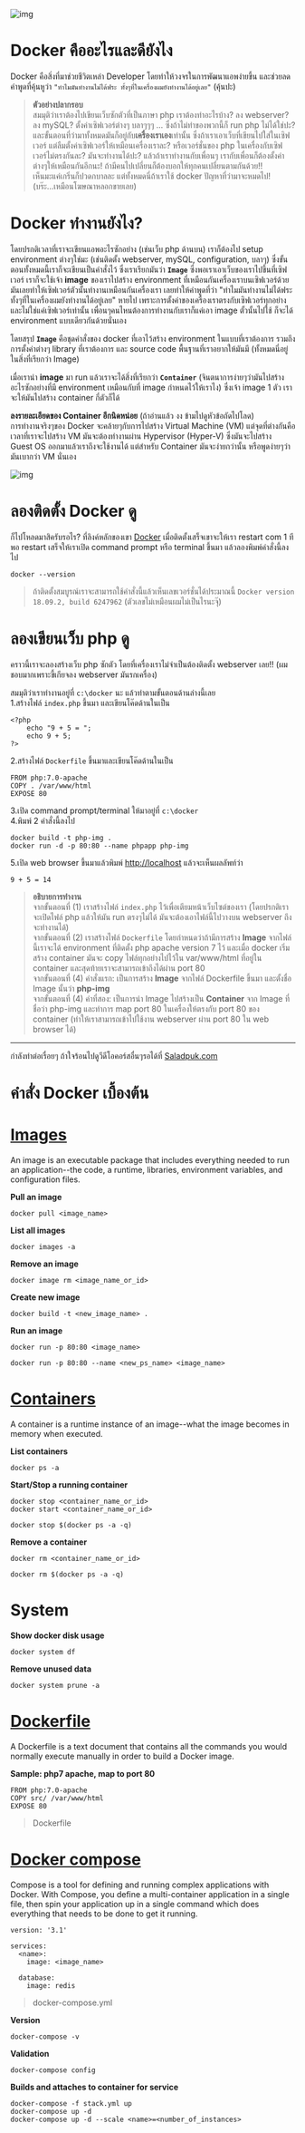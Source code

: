 ![img](imgs/docker.png)

# Docker คืออะไรและดียังไง
Docker คือสิ่งที่มาช่วยชีวิตเหล่า Developer โดยทำให้วงจรในการพัฒนาแอพง่ายขึ้น และช่วยลดคำพูดที่คุ้นหูว่า `"ทำไมมันทำงานไม่ได้ฟระ ทั้งๆที่ในเครื่องผมยังทำงานได้อยู่เลย"` (คุ้นปะ)

> **ตัวอย่างปลากรอบ**  
สมมุติว่าเราต้องไปเขียนเว็บซักตัวที่เป็นภาษา php เราต้องทำอะไรบ้าง? ลง webserver? ลง mySQL? ตั้งค่าเซิฟเวอร์ต่างๆ บลาๆๆๆ ... ซึ่งถ้าไม่ทำของพวกนี้ก็ run php ไม่ได้ใช่ปะ? และขั้นตอนที่ว่ามาทั้งหมดมันก็อยู่กับ**เครื่องเราเอง**เท่านั้น ซึ่งถ้าเราเอาเว็บที่เขียนไปใส่ในเซิฟเวอร์ แต่ลืมตั้งค่าเซิฟเวอร์ให้เหมือนเครื่องเราละ? หรือเวอร์ชั่นของ php ในเครื่องกับเซิฟเวอร์ไม่ตรงกันละ? มันจะทำงานได้ปะ? แล้วถ้าเราทำงานกับเพื่อนๆ เรากับเพื่อนก็ต้องตั้งค่าต่างๆให้เหมือนกันอีกนะ! ถ้ามีคนไปเปลี่ยนก็ต้องบอกให้ทุกคนเปลี่ยนตามกันด้วย!!  
เห็นมะแค่เกริ่นก็ปวดกบาลละ แต่ทั้งหมดนี่ถ้าเราใช้ docker ปัญหาที่ว่ามาจะหมดไป! (บร๊ะ...เหมือนโฆษณาหลอกขายเลย)

# Docker ทำงานยังไง?
โดยปรกติเวลาที่เราจะเขียนแอพอะไรซักอย่าง (เช่นเว็บ php ด้านบน) เราก็ต้องไป setup environment ต่างๆใช่มะ (เช่นติดตั้ง webserver, mySQL, configuration, บลาๆ) ซึ่งขั้นตอนทั้งหมดนี้เราก็จะเขียนเป็นคำสั่งไว้ ซึ่งเราเรียกมันว่า **`Image`** ซึ่งพอเราเอาเว็บของเราไปขึ้นที่เซิฟเวอร์ เราก็จะใช้เจ้า **image** ของเราไปสร้าง environment ที่เหมือนกันเครื่องเราบนเซิฟเวอร์ด้วย มันเลยทำให้เซิฟเวอร์ตัวนั้นทำงานเหมือนกันเครื่องเรา เลยทำให้คำพูดที่ว่า "ทำไมมันทำงานไม่ได้ฟระ ทั้งๆที่ในเครื่องผมยังทำงานได้อยู่เลย" หายไป เพราะการตั้งค่าของเครื่องเราตรงกับเซิฟเวอร์ทุกอย่าง และไม่ใช่แค่เซิฟเวอร์เท่านั้น เพื่อนๆคนไหนต้องการทำงานกับเราก็แค่เอา image ตั้วนั้นไปใช้ ก็จะได้ environment แบบเดียวกันด้วยนั่นเอง

โดยสรุป **`Image`** คือชุดคำสั่งของ docker ที่เอาไว้สร้าง environment ในแบบที่เราต้องการ รวมถึงการตั้งค่าต่างๆ library ที่เราต้องการ และ source code พื้นฐานที่เราอยากให้มันมี (ทั้งหมดนี่อยู่ในสิ่งที่เรียกว่า Image)

เมื่อเรานำ **image** มา run แล้วเราจะได้สิ่งที่เรียกว่า **`Container`** (จินตนาการง่ายๆว่ามันไปสร้างอะไรซักอย่างที่มี environment เหมือนกับที่ image กำหนดไว้ให้เราไง) ซึ่งเจ้า image 1 ตัว เราจะให้มันไปสร้าง container กี่ตัวก็ได้

**ลงรายละเอียดของ Container อีกนิดหน่อย** (ถ้าอ่านแล้ว งง ข้ามไปดูหัวข้อถัดไปโลด)  
การทำงานจริงๆของ Docker จะคล้ายๆกับการไปสร้าง Virtual Machine (VM) แต่จุดที่ต่างกันคือ เวลาที่เราจะไปสร้าง VM มันจะต้องทำงานผ่าน Hypervisor (Hyper-V) ซึ่งมันจะไปสร้าง Guest OS ออกมาแล้วเราถึงจะใช้งานได้ แต่สำหรับ Container มันจะง่ายกว่านั้น หรือพูดง่ายๆว่ามันเบากว่า VM นั่นเอง

![img](imgs/container-vs-vm.png)

# ลองติดตั้ง Docker ดู
ก็ไปโหลดมาสิครับรอไร? ที่ลิงค์หลักของเขา [Docker](https://docs.docker.com/docker-for-windows/install) เมื่อติดตั้งเสร็จเขาจะให้เรา restart com 1 ที พอ restart เสร็จให้เราเปิด command prompt หรือ terminal ขึ้นมา แล้วลองพิมพ์คำสั่งนี้ลงไป
```
docker --version
```
> ถ้าติดตั้งสมบูรณ์เราจะสามารถใช้คำสั่งนี้แล้วเห็นเลขเวอร์ชั่นได้ประมาณนี้ `Docker version 18.09.2, build 6247962` (ตัวเลขไม่เหมือนผมไม่เป็นไรนะจุ๊)

# ลองเขียนเว็บ php ดู
คราวนี้เราจะลองสร้างเว็บ php ซักตัว โดยที่เครื่องเราไม่จำเป็นต้องติดตั้ง webserver เลย!! (ผมชอบมากเพราะขี้เกียจลง webserver มันรกเครื่อง)

สมมุติว่าเราทำงานอยู่ที่ `c:\docker` นะ แล้วทำตามขั้นตอนด้านล่างนี้เลย  
1.สร้างไฟล์ `index.php` ขึ้นมา และเขียนโค๊ดด้านในเป็น
```
<?php
    echo "9 + 5 = ";
    echo 9 + 5;
?>
```
2.สร้างไฟล์ `Dockerfile` ขึ้นมาและเขียนโค๊ดด้านในเป็น
```
FROM php:7.0-apache
COPY . /var/www/html
EXPOSE 80
```
3.เปิด command prompt/terminal ให้มาอยู่ที่ `c:\docker`  
4.พิมพ์ 2 คำสั่งนี้ลงไป
```
docker build -t php-img .
docker run -d -p 80:80 --name phpapp php-img
```
5.เปิด web browser ขึ้นมาแล้วพิมพ์ [http://localhost](http://localhost) แล้วจะเห็นผลลัพท์ว่า
```
9 + 5 = 14
```
> **อธิบายการทำงาน**  
จากขั้นตอนที่ (1) เราสร้างไฟล์ `index.php` ไว้เพื่อเตียมหน้าเว็บไซต์ของเรา (โดยปรกติเราจะเปิดไฟล์ php แล้วให้มัน run ตรงๆไม่ได้ มันจะต้องเอาไฟล์นี้ไปวางบน webserver ถึงจะทำงานได้)  
จากขั้นตอนที่ (2) เราสร้างไฟล์ `Dockerfile` โดยกำหนดว่าถ้ามีการสร้าง **Image** จากไฟล์นี้เราจะได้ environment ที่ติดตั้ง php apache version 7 ไว้ และเมื่อ docker เริ่มสร้าง container มันจะ copy ไฟล์ทุกอย่างไปไว้ใน var/www/html ที่อยู่ใน container และสุดท้ายเราจะสามารถเข้าถึงได้ผ่าน port 80  
จากขั้นตอนที่ (4) คำสั่งแรก: เป็นการสร้าง **Image** จากไฟล์ Dockerfile ขึ้นมา และตั้งชื่อ Image นั้นว่า **php-img**  
จากขั้นตอนที่ (4) คำที่สอง: เป็นการนำ Image ไปสร้างเป็น **Container** จาก Image ที่ชื่อว่า php-img และทำการ map port 80 ในเครื่องให้ตรงกับ port 80 ของ container (ทำให้เราสามารถเข้าไปใช้งาน webserver ผ่าน port 80 ใน web browser ได้)

---
กำลังทำต่อเรื่อยๆ ถ้าใจร้อนไปดูวีดีโอคอร์สอื่นๆรอได้ที่ [Saladpuk.com](http://www.saladpuk.com)

# คำสั่ง Docker เบื้องต้น

# [Images](https://docs.docker.com/glossary/?term=image)
An image is an executable package that includes everything needed to run an application--the code, a runtime, libraries, environment variables, and configuration files.

**Pull an image**
```
docker pull <image_name>
```
**List all images**
```
docker images -a  
```
**Remove an image**
```
docker image rm <image_name_or_id>
```
**Create new image**
```
docker build -t <new_image_name> .
```
**Run an image**
```
docker run -p 80:80 <image_name>
```
```
docker run -p 80:80 --name <new_ps_name> <image_name>
```

# [Containers](https://docs.docker.com/glossary/?term=container)
A container is a runtime instance of an image--what the image becomes in memory when executed.

**List containers**
```
docker ps -a  
```
**Start/Stop a running container**
```
docker stop <container_name_or_id>
docker start <container_name_or_id>
```
```
docker stop $(docker ps -a -q)
```
**Remove a container**
```
docker rm <container_name_or_id>
```
```
docker rm $(docker ps -a -q)
```

# System
**Show docker disk usage**
```
docker system df
```
**Remove unused data**
```
docker system prune -a
```

# [Dockerfile](https://docs.docker.com/glossary/?term=Dockerfile)
A Dockerfile is a text document that contains all the commands you would normally execute manually in order to build a Docker image.

**Sample: php7 apache, map to port 80**
```
FROM php:7.0-apache
COPY src/ /var/www/html
EXPOSE 80
```
> Dockerfile

# [Docker compose](https://docs.docker.com/glossary/?term=Compose)
Compose is a tool for defining and running complex applications with Docker. With Compose, you define a multi-container application in a single file, then spin your application up in a single command which does everything that needs to be done to get it running.

```
version: '3.1'

services:
  <name>:
    image: <image_name>
    
  database:
    image: redis
```
> docker-compose.yml

**Version**
```
docker-compose -v
```
**Validation**
```
docker-compose config
```
**Builds and attaches to container for service**
```
docker-compose -f stack.yml up
docker-compose up -d
docker-compose up -d --scale <name>=<number_of_instances>
```
